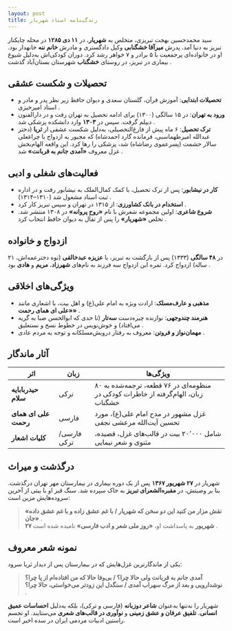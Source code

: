 ```yaml
---
layout: post
title: زندگینامه استاد شهریار
---
```


سید محمدحسین بهجت تبریزی، متخلص به **شهریار**، در **۱۱ دی ۱۲۸۵** در محله چایکنار تبریز به دنیا آمد. پدرش **میرآقا خشگنابی** وکیل دادگستری و مادرش **خانم ننه** خانهدار بود. او در خانواده‌ای پرجمعیت با ۵ برادر و ۷ خواهر رشد کرد. دوران کودکی‌اش به‌دلیل شیوع بیماری در تبریز، در روستای **خشگناب** شهرستان بستان‌آباد گذشت .

## تحصیلات و شکست عشقی  
- **تحصیلات ابتدایی**: آموزش قرآن، گلستان سعدی و دیوان حافظ زیر نظر پدر و مادر و استاد امیرخیزی .  
- **ورود به تهران**: در ۱۵ سالگی (۱۳۰۰) برای ادامه تحصیل به تهران رفت و در دارالفنون دیپلم گرفت. سپس در **۱۳۰۳** وارد دانشکده پزشکی شد .  
- **ترک تحصیل**: ۶ ماه پیش از فارغ‌التحصیلی، به‌دلیل شکست عشقی از **ثریا** (دختر عبدالله امیرطهماسبی، فرمانده گارد احمدشاه) که مجبور به ازدواج با چراغعلی سالار حشمت (پسرعموی رضاشاه) شد، پزشکی را رها کرد. این واقعه الهام‌بخش غزل معروف **«آمدی جانم به قربانت»** شد .

## فعالیت‌های شغلی و ادبی  
- **کار در نیشابور**: پس از ترک تحصیل، با کمک کمال‌الملک به نیشابور رفت و در اداره ثبت اسناد مشغول شد (۱۳۱۰–۱۳۱۴) .  
- **استخدام در بانک کشاورزی**: از ۱۳۱۵ در تهران و سپس تبریز کار کرد .  
- **شروع شاعری**: اولین مجموعه شعرش با نام **«روح پروانه»** در ۱۳۰۸ منتشر شد. تخلص **«شهریار»** را پس از تفأل به دیوان حافظ انتخاب کرد .  

## ازدواج و خانواده  
در **۴۸ سالگی** (۱۳۳۳) پس از بازگشت به تبریز، با **عزیزه عبدخالقی** (نوه دخترعمه‌اش، ۲۱ ساله) ازدواج کرد. ثمره این ازدواج سه فرزند به نام‌های **شهرزاد**، **مریم** و **هادی** بود .

## ویژگی‌های اخلاقی  
- **مذهبی و عارف‌مسلک**: ارادت ویژه به امام علی(ع) و اهل بیت، با اشعاری مانند **«علی ای همای رحمت»** .  
- **هنرمند چندوجهی**: نوازنده چیره‌دست **سه‌تار** (تا حدی که ابوالحسن صبا به گریه می‌افتاد) و خوش‌نویس در خطوط نسخ و نستعلیق .  
- **مهمان‌نواز و فروتن**: معروف به رفتار درویش‌مسلکانه و توجه به مردم عادی .

## آثار ماندگار  

| اثر             | زبان      | ویژگی‌ها                                                                 |  
|------------------|-----------|--------------------------------------------------------------------------|  
| **حیدربابایه سلام** | ترکی      | منظومه‌ای در ۷۶ قطعه، ترجمه‌شده به ۸۰ زبان، الهام‌گرفته از خاطرات کودکی در خشگناب  |  
| **علی ای همای رحمت** | فارسی    | غزل مشهور در مدح امام علی(ع)، مورد تحسین آیت‌الله مرعشی نجفی  |  
| **کلیات اشعار**   | فارسی/ترکی | شامل ۲۰٬۰۰۰ بیت در قالب‌های غزل، قصیده، مثنوی و شعر نیمایی  |  

## درگذشت و میراث  
شهریار در **۲۷ شهریور ۱۳۶۷** پس از یک دوره بیماری در بیمارستان مهر تهران درگذشت. بنا بر وصیتش، در **مقبره‌الشعرای تبریز** به خاک سپرده شد. سنگ قبر او با بیتی از آخرین سروده‌هایش مزین است:  
> **«نقش مزار من کنید این دو سخن که شهریار / با غم عشق زاده و با غم عشق داده جان»** .  
**۲۷ شهریور** به پاسداشت او، **«روز ملی شعر و ادب فارسی»** نامیده شده است .

## نمونه شعر معروف  
یکی از ماندگارترین غزل‌هایش که در بیمارستان پس از دیدار ثریا سرود:  
> **آمدی جانم به قربانت ولی حالا چرا؟ / بی‌وفا حالا که من افتاده‌ام از پا چرا؟**  
> **نوشدارویی و بعد از مرگ سهراب آمدی / سنگدل این زودتر می‌خواستی، حالا چرا؟** .

شهریار را نه‌تنها به‌عنوان **شاعر دوزبانه** (فارسی و ترکی)، بلکه به‌دلیل **احساسات عمیق انسانی**، **تلفیق عرفان و عشق زمینی** و **نوآوری در قالب‌های شعری** می‌ستایند. او تجسم راستین ادبیات مردمی ایران در سده اخیر است.
